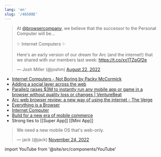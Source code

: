 ```yaml
---
lang: 'en'
slug: '/46508E'
---
```


<blockquote class="twitter-tweet">

At <a href="https://twitter.com/browsercompany?ref_src=twsrc%5Etfw">@browsercompany</a>, we believe that the successor to the Personal Computer will be...<br/><br/> ✨ Internet Computers ✨<br/><br/>Here&#39;s an early version of our dream for Arc (and the internet!) that we shared with our members last week: <a href="https://t.co/xx1TZpGf2e">https://t.co/xx1TZpGf2e</a>

&mdash; Josh Miller (@joshm) <a href="https://twitter.com/joshm/status/1561725450937704453?ref_src=twsrc%5Etfw">August 22, 2022</a>

</blockquote>

- [Internet Computers - Not Boring by Packy McCormick](https://www.notboring.co/p/internet-computers)
- [Adding a social layer across the web](https://www.charliegedeon.com/adding-a-social-layer-across-the-web/)
- [Parallelz raises $3M to instantly run any mobile app or game in a browser without quality loss or changes | VentureBeat](https://venturebeat.com/games/parallelz-raises-3m-to-instantly-run-any-mobile-app-or-game-in-a-browser-without-quality-loss-or-changes/)
- [Arc web browser review: a new way of using the internet - The Verge](https://www.theverge.com/23462235/arc-web-browser-review)
- [Everything is a Browser](https://matt-rickard.com/everything-is-a-browser)
- [Internet Computer](https://internetcomputer.org/)
- [Build for a new era of mobile commerce](https://shop.app/minis/)
- Strong ties to [[Super App]] [[Mini App]]

<blockquote class="twitter-tweet">

We need a new mobile OS that's web-only.

&mdash; jack (@jack) <a href="https://twitter.com/jack/status/1595864501437583367?ref_src=twsrc%5Etfw">November 24, 2022</a>

</blockquote>

import YouTube from '@site/src/components/YouTube'

<YouTube id="v0160IirdL4"/>
